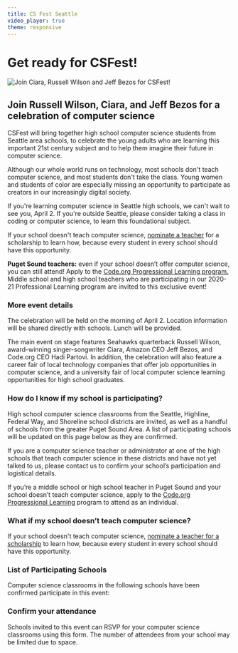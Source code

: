 ```yaml
---
title: CS Fest Seattle
video_player: true
theme: responsive
---
```

# Get ready for CSFest!
![Join Ciara, Russell Wilson and Jeff Bezos for CSFest!](/images/fit-800/marketing/csfest-placeholder.jpg)
## Join Russell Wilson, Ciara, and Jeff Bezos for a celebration of computer science

CSFest will bring together high school computer science students from Seattle area schools, to celebrate the young adults who are learning this important 21st century subject and to help them imagine their future in computer science.

Although our whole world runs on technology, most schools don't teach computer science, and most students don't take the class. Young women and students of color are especially missing an opportunity to participate as creators in our increasingly digital society.

If you're learning computer science in Seattle high schools, we can't wait to see you, April 2. If you're outside Seattle, please consider taking a class in coding or computer science, to learn this foundational subject.

If your school doesn't teach computer science, [nominate a teacher](https://code.org/nominate) for a scholarship to learn how, because every student in every school should have this opportunity.

**Puget Sound teachers:** even if your school doesn’t offer computer science, you can still attend! Apply to the [Code.org Progressional Learning program.](https://code.org/educate/professional-learning/middle-high) Middle school and high school teachers who are participating in our 2020-21 Professional Learning program are invited to this exclusive event!

### **More event details**
The celebration will be held on the morning of April 2. Location information will be shared directly with schools. Lunch will be provided.

The main event on stage features Seahawks quarterback Russell Wilson, award-winning singer-songwriter Ciara, Amazon CEO Jeff Bezos, and Code.org CEO Hadi Partovi. In addition, the celebration will also feature a career fair of local technology companies that offer job opportunities in computer science, and a university fair of local computer science learning opportunities for high school graduates.

### **How do I know if my school is participating?**
High school computer science classrooms from the Seattle, Highline, Federal Way, and Shoreline school districts are invited, as well as a handful of schools from the greater Puget Sound Area. A list of participating schools will be updated on this page below as they are confirmed.

If you are a computer science teacher or administrator at one of the high schools that teach computer science in these districts and have not yet talked to us, please contact us to confirm your school’s participation and logistical details.

If you’re a middle school or high school teacher in Puget Sound and your school doesn’t teach computer science, apply to the [Code.org Progressional Learning](https://code.org/educate/professional-learning) program to attend as an individual.

### **What if my school doesn’t teach computer science?**
If your school doesn't teach computer science, [nominate a teacher for a scholarship](https://code.org/nominate) to learn how, because every student in every school should have this opportunity.


### **List of Participating Schools**
Computer science classrooms in the following schools have been confirmed participate in this event:

### **Confirm your attendance**
Schools invited to this event can RSVP for your computer science classrooms using this form. The number of attendees from your school may be limited due to space. 